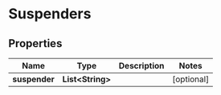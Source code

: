 

# Suspenders


## Properties

| Name | Type | Description | Notes |
|------------ | ------------- | ------------- | -------------|
|**suspender** | **List&lt;String&gt;** |  |  [optional] |



